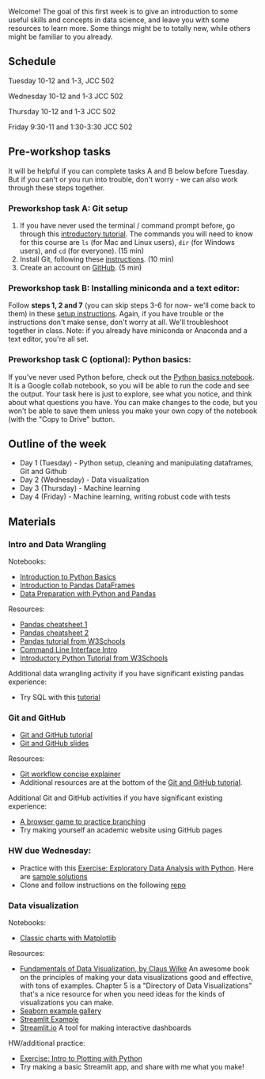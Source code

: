 

Welcome! The goal of this first week is to give an introduction to some useful skills and concepts in data science, and leave you with some resources to learn more. Some things might be to totally new, while others might be familiar to you already.

## Schedule

Tuesday 10-12 and 1-3, JCC 502

Wednesday 10-12 and 1-3 JCC 502

Thursday 10-12 and 1-3 JCC 502

Friday 9:30-11 and 1:30-3:30 JCC 502

## Pre-workshop tasks

It will be helpful if you can complete tasks A and B below before Tuesday. But if you can't or you run into trouble, don't worry - we can also work through these steps together.

### Preworkshop task A: Git setup

1. If you have never used the terminal / command prompt before, go through this [introductory tutorial](https://tutorial.djangogirls.org/en/intro_to_command_line/). The commands you will need to know for this course are `ls` (for Mac and Linux users), `dir` (for Windows users), and `cd` (for everyone). (15 min)
2. Install Git, following these [instructions](https://karink520.github.io/git-and-github-intro/install_git.html). (10 min)
3. Create an account on [GitHub](https://github.com). (5 min)

### Preworkshop task B: Installing miniconda and a text editor:

Follow **steps 1, 2 and 7** (you can skip steps 3-6 for now- we'll come back to them) in these [setup instructions](https://karinknudson.com/python_setup.pdf). Again, if you have trouble or the instructions don't make sense, don't worry at all. We'll troubleshoot together in class. Note: if you already have miniconda or Anaconda and a text editor, you're all set.

### Preworkshop task C (optional): Python basics:

If you've never used Python before, check out the [Python basics notebook](https://colab.research.google.com/drive/1-xnnJtSNYMwsizsR0q2Wc8Ys_jNt6srR). It is a Google collab notebook, so you will be able to run the code and see the output. Your task here is just to explore, see what you notice, and think about what questions you have. You can make changes to the code, but you won't be able to save them unless you make your own copy of the notebook (with the "Copy to Drive" button.

## Outline of the week

- Day 1 (Tuesday) - Python setup, cleaning and manipulating dataframes, Git and Github
- Day 2 (Wednesday) - Data visualization
- Day 3 (Thursday) - Machine learning
- Day 4 (Friday) - Machine learning, writing robust code with tests

## Materials

### Intro and Data Wrangling

Notebooks:

- [Introduction to Python Basics](https://colab.research.google.com/drive/1-xnnJtSNYMwsizsR0q2Wc8Ys_jNt6srR)
- [Introduction to Pandas DataFrames](https://colab.research.google.com/drive/1LoMojpmzeu8dxX6Uc6Wt9ky-MYy0ttq0)
- [Data Preparation with Python and Pandas](https://colab.research.google.com/drive/1YjYPxfbRPBlLT8w5wHpsDY2667EYeU4U)

Resources:

- [Pandas cheatsheet 1](https://drive.google.com/file/d/1UHK8wtWbADvHKXFC937IS6MTnlSZC_zB/view)
- [Pandas cheatsheet 2](https://pandas.pydata.org/Pandas_Cheat_Sheet.pdf)
- [Pandas tutorial from W3Schools](https://www.w3schools.com/python/pandas/default.asp)
- [Command Line Interface Intro](https://www.w3schools.com/whatis/whatis_cli.asp)
- [Introductory Python Tutorial from W3Schools](https://www.w3schools.com/python/python_variables.asp)

Additional data wrangling activity if you have significant existing pandas experience:
 - Try SQL with this [tutorial](https://www.w3schools.com/sql/)

### Git and GitHub

- [Git and GitHub tutorial](https://karink520.github.io/git-and-github-intro/git_workshop.html)
- [Git and GitHub slides](https://karink520.github.io/git-and-github-intro/git_workshop_slides.pdf)

Resources:
- [Git workflow concise explainer](https://karinknudson.com/git_workflow.html)
- Additional resources are at the bottom of the [Git and GitHub tutorial](https://karink520.github.io/git-and-github-intro/git_workshop.html).

Additional Git and GitHub activities if you have significant existing experience:
- [A browser game to practice branching](https://learngitbranching.js.org/)
- Try making yourself an academic website using GitHub pages

### HW due Wednesday:
- Practice with this [Exercise: Exploratory Data Analysis with Python](https://colab.research.google.com/drive/1CAP_k6HF88O-19wngS_5x2KN7Sfiwypo). Here are [sample solutions](https://colab.research.google.com/drive/1duLnyhAwB-THIKNzXDNEsGhHILtZ2KbP#scrollTo=2WUdwbKcvTpG)
- Clone and follow instructions on the following [repo](https://github.com/merterden98/intros)

### Data visualization

Notebooks:
- [Classic charts with Matplotlib](https://colab.research.google.com/drive/1BymAOKBf1arAYSLvpytrT0GetZK0zyLu)

Resources:
- [Fundamentals of Data Visualization, by Claus Wilke](https://clauswilke.com/dataviz/) An awesome book on the principles of making your data visualizations good and effective, with tons of examples. Chapter 5 is a "Directory of Data Visualizations" that's a nice resource for when you need ideas for the kinds of visualizations you can make.
- [Seaborn example gallery](https://seaborn.pydata.org/examples/index.html)
- [Streamlit Example](streamlit_example.py)
- [Streamlit.io](https://streamlit.io/) A tool for making interactive dashboards

HW/additional practice:
- [Exercise: Intro to Plotting with Python](https://colab.research.google.com/drive/14WX9amWra-ChZj_PO6J37zrFc_sDRQ0J?usp=sharing)
- Try making a basic Streamlit app, and share with me what you make!
